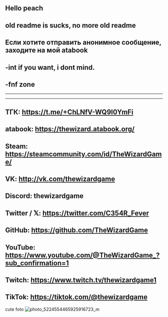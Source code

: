 ## Hello peach

old readme is sucks, 
no more old readme
---------------------------------
Если хотите отправить анонимное сообщение, заходите на мой atabook
---------------------------------
-int if you want, i dont mind.
---------------------------------
-fnf zone
---------------------------------
---------------------------------
---------------------------------
ТГК: https://t.me/+ChLNfV-WQ9I0YmFi
---------------------------------
atabook: https://thewizard.atabook.org/
---------------------------------
Steam: https://steamcommunity.com/id/TheWizardGame/
---------------------------------
VK: http://vk.com/thewizardgame
---------------------------------
Discord: thewizardgame
---------------------------------
Twitter / 𝕏: https://twitter.com/C354R_Fever
---------------------------------
GitHub: https://github.com/TheWizardGame
---------------------------------
YouTube: https://www.youtube.com/@TheWizardGame_?sub_confirmation=1
---------------------------------
Twitch: https://www.twitch.tv/thewizardgame1
---------------------------------
TikTok: https://tiktok.com/@thewizardgame
---------------------------------













cute foto
![photo_5224554465925916723_m](https://github.com/user-attachments/assets/b844e9c8-4851-4edd-a9b9-78b8b36816fe)



